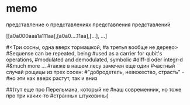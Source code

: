 # memo
 представление о представлениях
 представления представлений

[[a0a000aaa1a111aa],[a0a0....11aa],[...], ...]

#<Три сосны, одна вверх тормашкой, 
#а третья вообще не дерево>
#Sequense can be repeated, being 
#used as a carrier for qubit's operations, 
#modulated and demodulated, symbolic 
#diff-d oder integr-d
#&much more ... 
#также в нашем лесу замечен еще один 
#частный случай рощицы из трех сосен: 
#"добродетель, невежество, страсть" - 
#но эти как вверх растут, так и вниз

##(тут еще про Перельмана, который не 
#наш современник, но тоже про три каких-то
#странных штуковины)
#
#
